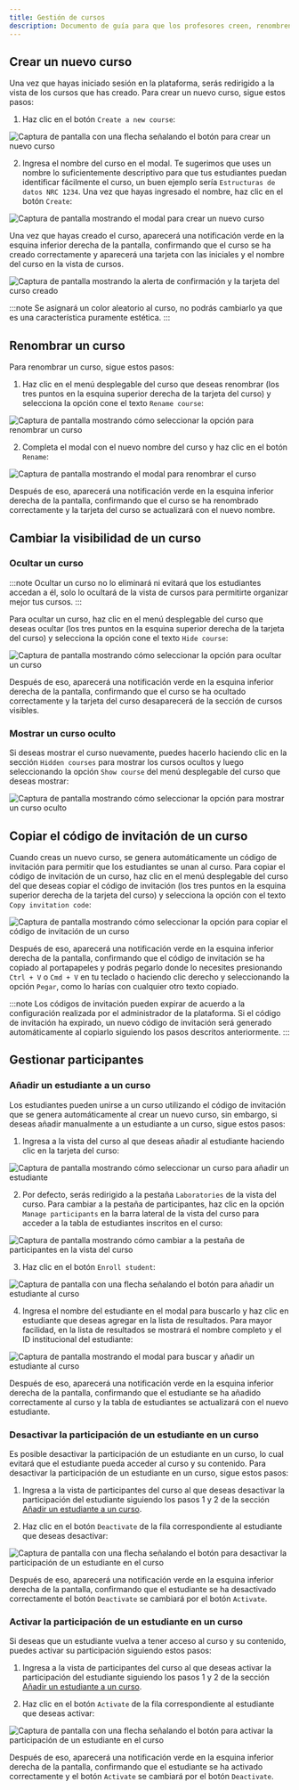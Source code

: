 ```yaml
---
title: Gestión de cursos
description: Documento de guía para que los profesores creen, renombren, cambien la visibilidad, copien el código de invitación y gestionar participantes en los cursos de la plataforma Code Labs.
---
```


## Crear un nuevo curso

Una vez que hayas iniciado sesión en la plataforma, serás redirigido a la vista de los cursos que has creado. Para crear un nuevo curso, sigue estos pasos:

1. Haz clic en el botón `Create a new course`:

![Captura de pantalla con una flecha señalando el botón para crear un nuevo curso](../../../../assets/teachers/courses/create-course/1.jpg)

2. Ingresa el nombre del curso en el modal. Te sugerimos que uses un nombre lo suficientemente descriptivo para que tus estudiantes puedan identificar fácilmente el curso, un buen ejemplo sería `Estructuras de datos NRC 1234`. Una vez que hayas ingresado el nombre, haz clic en el botón `Create`:

![Captura de pantalla mostrando el modal para crear un nuevo curso](../../../../assets/teachers/courses/create-course/2.jpg)

Una vez que hayas creado el curso, aparecerá una notificación verde en la esquina inferior derecha de la pantalla, confirmando que el curso se ha creado correctamente y aparecerá una tarjeta con las iniciales y el nombre del curso en la vista de cursos.

![Captura de pantalla mostrando la alerta de confirmación y la tarjeta del curso creado](../../../../assets/teachers/courses/create-course/3.jpg)

:::note
Se asignará un color aleatorio al curso, no podrás cambiarlo ya que es una característica puramente estética.
:::

## Renombrar un curso

Para renombrar un curso, sigue estos pasos:

1. Haz clic en el menú desplegable del curso que deseas renombrar (los tres puntos en la esquina superior derecha de la tarjeta del curso) y selecciona la opción cone el texto `Rename course`:

![Captura de pantalla mostrando cómo seleccionar la opción para renombrar un curso](../../../../assets/teachers/courses/rename-course/1.jpg)

2. Completa el modal con el nuevo nombre del curso y haz clic en el botón `Rename`:

![Captura de pantalla mostrando el modal para renombrar el curso](../../../../assets/teachers/courses/rename-course/2.jpg)

Después de eso, aparecerá una notificación verde en la esquina inferior derecha de la pantalla, confirmando que el curso se ha renombrado correctamente y la tarjeta del curso se actualizará con el nuevo nombre.

## Cambiar la visibilidad de un curso

### Ocultar un curso

:::note
Ocultar un curso no lo eliminará ni evitará que los estudiantes accedan a él, solo lo ocultará de la vista de cursos para permitirte organizar mejor tus cursos.
:::

Para ocultar un curso, haz clic en el menú desplegable del curso que deseas ocultar (los tres puntos en la esquina superior derecha de la tarjeta del curso) y selecciona la opción cone el texto `Hide course`:

![Captura de pantalla mostrando cómo seleccionar la opción para ocultar un curso](../../../../assets/teachers/courses/hide-course/1.jpg)

Después de eso, aparecerá una notificación verde en la esquina inferior derecha de la pantalla, confirmando que el curso se ha ocultado correctamente y la tarjeta del curso desaparecerá de la sección de cursos visibles.

### Mostrar un curso oculto

Si deseas mostrar el curso nuevamente, puedes hacerlo haciendo clic en la sección `Hidden courses` para mostrar los cursos ocultos y luego seleccionando la opción `Show course` del menú desplegable del curso que deseas mostrar:

![Captura de pantalla mostrando cómo seleccionar la opción para mostrar un curso oculto](../../../../assets/teachers/courses/hide-course/2.jpg)

## Copiar el código de invitación de un curso

Cuando creas un nuevo curso, se genera automáticamente un código de invitación para permitir que los estudiantes se unan al curso. Para copiar el código de invitación de un curso, haz clic en el menú desplegable del curso del que deseas copiar el código de invitación (los tres puntos en la esquina superior derecha de la tarjeta del curso) y selecciona la opción con el texto `Copy invitation code`:

![Captura de pantalla mostrando cómo seleccionar la opción para copiar el código de invitación de un curso](../../../../assets/teachers/courses/invitation-code/1.jpg)

Después de eso, aparecerá una notificación verde en la esquina inferior derecha de la pantalla, confirmando que el código de invitación se ha copiado al portapapeles y podrás pegarlo donde lo necesites presionando `Ctrl + V` o `Cmd + V` en tu teclado o haciendo clic derecho y seleccionando la opción `Pegar`, como lo harías con cualquier otro texto copiado.

:::note
Los códigos de invitación pueden expirar de acuerdo a la configuración realizada por el administrador de la plataforma. Si el código de invitación ha expirado, un nuevo código de invitación será generado automáticamente al copiarlo siguiendo los pasos descritos anteriormente.
:::

## Gestionar participantes

### Añadir un estudiante a un curso

Los estudiantes pueden unirse a un curso utilizando el código de invitación que se genera automáticamente al crear un nuevo curso, sin embargo, si deseas añadir manualmente a un estudiante a un curso, sigue estos pasos:

1. Ingresa a la vista del curso al que deseas añadir al estudiante haciendo clic en la tarjeta del curso:

![Captura de pantalla mostrando cómo seleccionar un curso para añadir un estudiante](../../../../assets/teachers/courses/add-student/1.jpg)

2. Por defecto, serás redirigido a la pestaña `Laboratories` de la vista del curso. Para cambiar a la pestaña de participantes, haz clic en la opción `Manage participants` en la barra lateral de la vista del curso para acceder a la tabla de estudiantes inscritos en el curso:

![Captura de pantalla mostrando cómo cambiar a la pestaña de participantes en la vista del curso](../../../../assets/teachers/courses/add-student/2.jpg)

3. Haz clic en el botón `Enroll student`:

![Captura de pantalla con una flecha señalando el botón para añadir un estudiante al curso](../../../../assets/teachers/courses/add-student/3.jpg)

4. Ingresa el nombre del estudiante en el modal para buscarlo y haz clic en estudiante que deseas agregar en la lista de resultados. Para mayor facilidad, en la lista de resultados se mostrará el nombre completo y el ID institucional del estudiante:

![Captura de pantalla mostrando el modal para buscar y añadir un estudiante al curso](../../../../assets/teachers/courses/add-student/4.jpg)

Después de eso, aparecerá una notificación verde en la esquina inferior derecha de la pantalla, confirmando que el estudiante se ha añadido correctamente al curso y la tabla de estudiantes se actualizará con el nuevo estudiante.

### Desactivar la participación de un estudiante en un curso

Es posible desactivar la participación de un estudiante en un curso, lo cual evitará que el estudiante pueda acceder al curso y su contenido. Para desactivar la participación de un estudiante en un curso, sigue estos pasos:

1. Ingresa a la vista de participantes del curso al que deseas desactivar la participación del estudiante siguiendo los pasos 1 y 2 de la sección [Añadir un estudiante a un curso](#añadir-un-estudiante-a-un-curso).

2. Haz clic en el botón `Deactivate` de la fila correspondiente al estudiante que deseas desactivar:

![Captura de pantalla con una flecha señalando el botón para desactivar la participación de un estudiante en el curso](../../../../assets/teachers/courses/update-student-status/1.jpg)

Después de eso, aparecerá una notificación verde en la esquina inferior derecha de la pantalla, confirmando que el estudiante se ha desactivado correctamente el botón `Deactivate` se cambiará por el botón `Activate`.

### Activar la participación de un estudiante en un curso

Si deseas que un estudiante vuelva a tener acceso al curso y su contenido, puedes activar su participación siguiendo estos pasos:

1. Ingresa a la vista de participantes del curso al que deseas activar la participación del estudiante siguiendo los pasos 1 y 2 de la sección [Añadir un estudiante a un curso](#añadir-un-estudiante-a-un-curso).

2. Haz clic en el botón `Activate` de la fila correspondiente al estudiante que deseas activar:

![Captura de pantalla con una flecha señalando el botón para activar la participación de un estudiante en el curso](../../../../assets/teachers/courses/update-student-status/2.jpg)

Después de eso, aparecerá una notificación verde en la esquina inferior derecha de la pantalla, confirmando que el estudiante se ha activado correctamente y el botón `Activate` se cambiará por el botón `Deactivate`.
